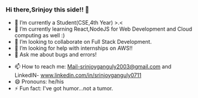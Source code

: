 ### Hi there,Srinjoy this side!! 👋
<!--![batman](https://github.com/Srinjoy07/Srinjoy07/assets/97277466/1d5300b8-8274-43c0-8147-7bfe075cf654)-->


- 🔭 I’m currently a Student(CSE,4th Year) >.<
- 🌱 I’m currently learning React,NodeJS for Web Development and Cloud computing as well :)
- 👯 I’m looking to collaborate on Full Stack Development.
- 🤔 I’m looking for help with internships on AWS!!
- 💬 Ask me about bugs and errors!
<!-- :).And sometimes about my life too :)-->
- 📫 How to reach me: Mail-srinjoyganguly2003@gmail.com and LinkedIN- www.linkedin.com/in/srinjoyganguly0711
- 😄 Pronouns: he/his
- ⚡ Fun fact: I've got humor...not a tumor.
